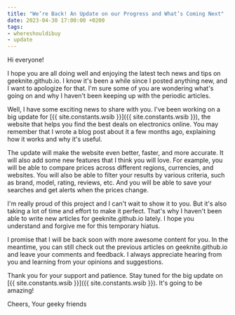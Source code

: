 ```yaml
---
title: "We’re Back! An Update on our Progress and What’s Coming Next"
date: 2023-04-30 17:00:00 +0200
tags:
- whereshouldibuy
- update
---
```


Hi everyone!

I hope you are all doing well and enjoying the latest tech news and tips on geeknite.github.io. I know it's been a while since I posted anything new, and I want to apologize for that. I'm sure some of you are wondering what's going on and why I haven't been keeping up with the periodic articles.

Well, I have some exciting news to share with you. I've been working on a big update for [{{ site.constants.wsib }}]({{ site.constants.wsib }}), the website that helps you find the best deals on electronics online. You may remember that I wrote a blog post about it a few months ago, explaining how it works and why it's useful.

The update will make the website even better, faster, and more accurate. It will also add some new features that I think you will love. For example, you will be able to compare prices across different regions, currencies, and websites. You will also be able to filter your results by various criteria, such as brand, model, rating, reviews, etc. And you will be able to save your searches and get alerts when the prices change.

I'm really proud of this project and I can't wait to show it to you. But it's also taking a lot of time and effort to make it perfect. That's why I haven't been able to write new articles for geeknite.github.io lately. I hope you understand and forgive me for this temporary hiatus.

I promise that I will be back soon with more awesome content for you. In the meantime, you can still check out the previous articles on geeknite.github.io and leave your comments and feedback. I always appreciate hearing from you and learning from your opinions and suggestions.

Thank you for your support and patience. Stay tuned for the big update on [{{ site.constants.wsib }}]({{ site.constants.wsib }}). It's going to be amazing!

Cheers,
Your geeky friends
